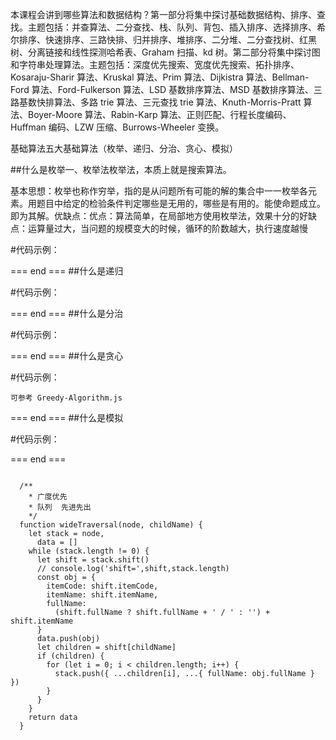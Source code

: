 本课程会讲到哪些算法和数据结构？第一部分将集中探讨基础数据结构、排序、查找。主题包括：并查算法、二分查找、栈、队列、背包、插入排序、选择排序、希尔排序、快速排序、三路快排、归并排序、堆排序、二分堆、二分查找树、红黑树、分离链接和线性探测哈希表、Graham 扫描、kd 树。第二部分将集中探讨图和字符串处理算法。主题包括：深度优先搜索、宽度优先搜索、拓扑排序、Kosaraju-Sharir 算法、Kruskal 算法、Prim 算法、Dijkistra 算法、Bellman-Ford 算法、Ford-Fulkerson 算法、LSD 基数排序算法、MSD 基数排序算法、三路基数快排算法、多路 trie 算法、三元查找 trie 算法、Knuth-Morris-Pratt 算法、Boyer-Moore 算法、Rabin-Karp 算法、正则匹配、行程长度编码、Huffman 编码、LZW 压缩、Burrows-Wheeler 变换。

基础算法五大基础算法（枚举、递归、分治、贪心、模拟）

##什么是枚举一、枚举法枚举法，本质上就是搜索算法。

基本思想：枚举也称作穷举，指的是从问题所有可能的解的集合中一一枚举各元素。用题目中给定的检验条件判定哪些是无用的，哪些是有用的。能使命题成立。即为其解。优缺点：优点：算法简单，在局部地方使用枚举法，效果十分的好缺点：运算量过大，当问题的规模变大的时候，循环的阶数越大，执行速度越慢

#代码示例：

=== end === ##什么是递归

#代码示例：

=== end === ##什么是分治

#代码示例：

=== end === ##什么是贪心

#代码示例：

```
可参考 Greedy-Algorithm.js
```

=== end === ##什么是模拟

#代码示例：

=== end ===

<code>
  /**
    * 广度优先
    * 队列  先进先出
    */
  function wideTraversal(node, childName) {
    let stack = node,
      data = []
    while (stack.length != 0) {
      let shift = stack.shift()
      // console.log('shift=',shift,stack.length)
      const obj = {
        itemCode: shift.itemCode,
        itemName: shift.itemName,
        fullName:
          (shift.fullName ? shift.fullName + ' / ' : '') + shift.itemName
      }
      data.push(obj)
      let children = shift[childName]
      if (children) {
        for (let i = 0; i < children.length; i++) {
          stack.push({ ...children[i], ...{ fullName: obj.fullName } })
        }
      }
    }
    return data
  }
</code>
